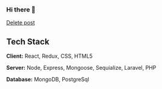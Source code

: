 ### Hi there 👋

<a href="#" class="button danger">Delete post</a>
## Tech Stack

**Client:** React, Redux, CSS, HTML5

**Server:** Node, Express, Mongoose, Sequialize, Laravel, PHP

**Database:** MongoDB, PostgreSql
